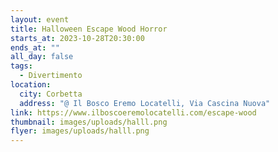 ```yaml
---
layout: event
title: Halloween Escape Wood Horror
starts_at: 2023-10-28T20:30:00
ends_at: ""
all_day: false
tags:
  - Divertimento
location:
  city: Corbetta
  address: "@ Il Bosco Eremo Locatelli, Via Cascina Nuova"
link: https://www.ilboscoeremolocatelli.com/escape-wood
thumbnail: images/uploads/halll.png
flyer: images/uploads/halll.png
---
```

